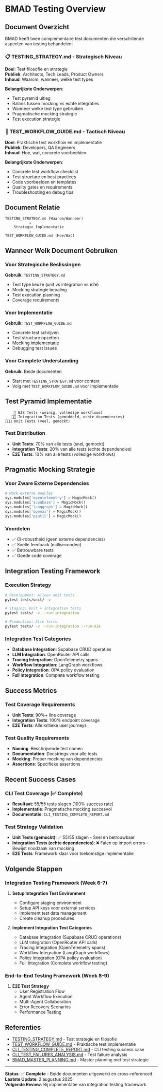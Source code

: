 # BMAD Testing Overview

## Document Overzicht

BMAD heeft twee complementaire test documenten die verschillende aspecten van testing behandelen:

### 📋 **TESTING_STRATEGY.md** - Strategisch Niveau
**Doel**: Test filosofie en strategie  
**Publiek**: Architects, Tech Leads, Product Owners  
**Inhoud**: Waarom, wanneer, welke test types  

**Belangrijkste Onderwerpen**:
- Test pyramid uitleg
- Balans tussen mocking vs echte integraties
- Wanneer welke test type gebruiken
- Pragmatische mocking strategie
- Test execution strategie

### 🔧 **TEST_WORKFLOW_GUIDE.md** - Tactisch Niveau
**Doel**: Praktische test workflow en implementatie  
**Publiek**: Developers, QA Engineers  
**Inhoud**: Hoe, wat, concrete voorbeelden  

**Belangrijkste Onderwerpen**:
- Concrete test workflow checklist
- Test structure en best practices
- Code voorbeelden en templates
- Quality gates en requirements
- Troubleshooting en debug tips

## Document Relatie

```
TESTING_STRATEGY.md (Waarom/Wanneer)
           ↓
    Strategie Implementatie
           ↓
TEST_WORKFLOW_GUIDE.md (Hoe/Wat)
```

## Wanneer Welk Document Gebruiken

### Voor Strategische Beslissingen
**Gebruik**: `TESTING_STRATEGY.md`
- Test type keuze (unit vs integration vs e2e)
- Mocking strategie bepaling
- Test execution planning
- Coverage requirements

### Voor Implementatie
**Gebruik**: `TEST_WORKFLOW_GUIDE.md`
- Concrete test schrijven
- Test structure opzetten
- Mocking implementatie
- Debugging test issues

### Voor Complete Understanding
**Gebruik**: Beide documenten
- Start met `TESTING_STRATEGY.md` voor context
- Volg met `TEST_WORKFLOW_GUIDE.md` voor implementatie

## Test Pyramid Implementatie

```
    🔺 E2E Tests (weinig, volledige workflows)
   🔺🔺 Integration Tests (gemiddeld, echte dependencies)
🔺🔺🔺 Unit Tests (veel, gemockt)
```

### Test Distribution
- **Unit Tests**: 70% van alle tests (snel, gemockt)
- **Integration Tests**: 20% van alle tests (echte dependencies)
- **E2E Tests**: 10% van alle tests (volledige workflows)

## Pragmatic Mocking Strategie

### Voor Zware Externe Dependencies
```python
# Mock externe modules
sys.modules['opentelemetry'] = MagicMock()
sys.modules['supabase'] = MagicMock()
sys.modules['langgraph'] = MagicMock()
sys.modules['openai'] = MagicMock()
sys.modules['psutil'] = MagicMock()
```

### Voordelen
- ✅ CI-robustheid (geen externe dependencies)
- ✅ Snelle feedback (milliseconden)
- ✅ Betrouwbare tests
- ✅ Goede code coverage

## Integration Testing Framework

### Execution Strategy
```bash
# Development: Alleen unit tests
pytest tests/unit/ -v

# Staging: Unit + integration tests
pytest tests/ -v --run-integration

# Production: Alle tests
pytest tests/ -v --run-integration --run-e2e
```

### Integration Test Categories
- **Database Integration**: Supabase CRUD operaties
- **LLM Integration**: OpenRouter API calls
- **Tracing Integration**: OpenTelemetry spans
- **Workflow Integration**: LangGraph workflows
- **Policy Integration**: OPA policy evaluation
- **Full Integration**: Complete workflow testing

## Success Metrics

### Test Coverage Requirements
- **Unit Tests**: 90%+ line coverage
- **Integration Tests**: 100% endpoint coverage
- **E2E Tests**: Alle kritieke user journeys

### Test Quality Requirements
- **Naming**: Beschrijvende test namen
- **Documentation**: Docstrings voor alle tests
- **Mocking**: Proper mocking van dependencies
- **Assertions**: Specifieke assertions

## Recent Success Cases

### CLI Test Coverage (✅ Complete)
- **Resultaat**: 55/55 tests slagen (100% success rate)
- **Implementatie**: Pragmatische mocking succesvol
- **Documentatie**: `CLI_TESTING_COMPLETE_REPORT.md`

### Test Strategy Validation
- **Unit Tests (gemockt)**: ✅ 55/55 slagen - Snel en betrouwbaar
- **Integration Tests (echte dependencies)**: ❌ Falen op import errors - Bewijst noodzaak van mocking
- **E2E Tests**: Framework klaar voor toekomstige implementatie

## Volgende Stappen

### Integration Testing Framework (Week 6-7)
1. **Setup Integration Test Environment**
   - Configure staging environment
   - Setup API keys voor external services
   - Implement test data management
   - Create cleanup procedures

2. **Implement Integration Test Categories**
   - Database Integration (Supabase CRUD operations)
   - LLM Integration (OpenRouter API calls)
   - Tracing Integration (OpenTelemetry spans)
   - Workflow Integration (LangGraph workflows)
   - Policy Integration (OPA policy evaluation)
   - Full Integration (Complete workflow testing)

### End-to-End Testing Framework (Week 8-9)
1. **E2E Test Strategy**
   - User Registration Flow
   - Agent Workflow Execution
   - Multi-Agent Collaboration
   - Error Recovery Scenarios
   - Performance Testing

## Referenties

- [TESTING_STRATEGY.md](./TESTING_STRATEGY.md) - Test strategie en filosofie
- [TEST_WORKFLOW_GUIDE.md](./TEST_WORKFLOW_GUIDE.md) - Praktische test implementatie
- [CLI_TESTING_COMPLETE_REPORT.md](../reports/CLI_TESTING_COMPLETE_REPORT.md) - CLI testing success case
- [CLI_TEST_FAILURES_ANALYSIS.md](../reports/CLI_TEST_FAILURES_ANALYSIS.md) - Test failure analysis
- [BMAD_MASTER_PLANNING.md](../deployment/BMAD_MASTER_PLANNING.md) - Master planning met test strategie

---

**Status**: ✅ **Complete** - Beide documenten uitgewerkt en cross-referenced  
**Laatste Update**: 2 augustus 2025  
**Volgende Review**: Bij implementatie van integration testing framework 